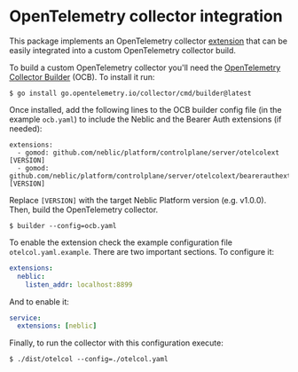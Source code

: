 # OpenTelemetry collector integration

This package implements an OpenTelemetry collector [extension](https://github.com/open-telemetry/opentelemetry-collector/blob/main/docs/service-extensions.md) that can be easily integrated into a custom OpenTelemetry collector build.

To build a custom OpenTelemetry collector you'll need the [OpenTelemetry Collector Builder](https://github.com/open-telemetry/opentelemetry-collector/tree/main/cmd/builder) (OCB). To install it run:

```shell
$ go install go.opentelemetry.io/collector/cmd/builder@latest
```

Once installed, add the following lines to the OCB builder config file (in the example `ocb.yaml`) to include the Neblic and the Bearer Auth extensions (if needed):

```
extensions:
  - gomod: github.com/neblic/platform/controlplane/server/otelcolext [VERSION]
  - gomod: github.com/neblic/platform/controlplane/server/otelcolext/bearerauthextension [VERSION]
```

Replace `[VERSION]` with the target Neblic Platform version (e.g. v1.0.0). Then, build the OpenTelemetry collector.


```shell
$ builder --config=ocb.yaml
```

To enable the extension check the example configuration file `otelcol.yaml.example`. There are two important sections. To configure it:

```yaml
extensions:
  neblic:
    listen_addr: localhost:8899
```

And to enable it:

```yaml
service:
  extensions: [neblic]
```

Finally, to run the collector with this configuration execute:

```shell
$ ./dist/otelcol --config=./otelcol.yaml
```